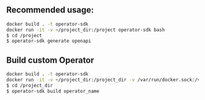 ## Recommended usage:

```bash
docker build . -t operator-sdk
docker run -it -v ~/project_dir:/project operator-sdk bash
$ cd /project
$ operator-sdk generate openapi
```

## Build custom Operator
```bash
docker build . -t operator-sdk
docker run -it -v ~/project_dir:/project_dir -v /var/run/docker.sock:/var/run/docker.sock operator-sdk bash
$ cd /project_dir
$ operator-sdk build operator_name
```
